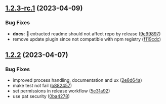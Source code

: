 ## [1.2.3-rc.1](https://github.com/codeware-sthlm/cdwr-cli/compare/v1.2.2...v1.2.3-rc.1) (2023-04-09)

### Bug Fixes

* **docs:** :bug: extracted readme should not affect repo by release ([9e99897](https://github.com/codeware-sthlm/cdwr-cli/commit/9e998973ba49b1c8896fa69d6fff04e8fddf6045))
* remove update plugin since not compatible with npm registry ([f119cdc](https://github.com/codeware-sthlm/cdwr-cli/commit/f119cdcfb6a5cc30df0d64297d089a1515a34ace))

## [1.2.2](https://github.com/codeware-sthlm/cdwr-cli/compare/v1.2.1...v1.2.2) (2023-04-07)

### Bug Fixes

* improved process handling, documentation and ux ([2e8d64a](https://github.com/codeware-sthlm/cdwr-cli/commit/2e8d64ae5f9b22650bac07ce012423bfeed6a75d))
* make test not fail ([b882457](https://github.com/codeware-sthlm/cdwr-cli/commit/b882457342967f82597baf26b2d634d92d68761b))
* set permissions in release workflow ([5e31a92](https://github.com/codeware-sthlm/cdwr-cli/commit/5e31a922ed0b8e95abc044fa99949f880c096460))
* use pat security ([0ba4278](https://github.com/codeware-sthlm/cdwr-cli/commit/0ba42786a11a009b00135e909a6a4b75831641d3))
